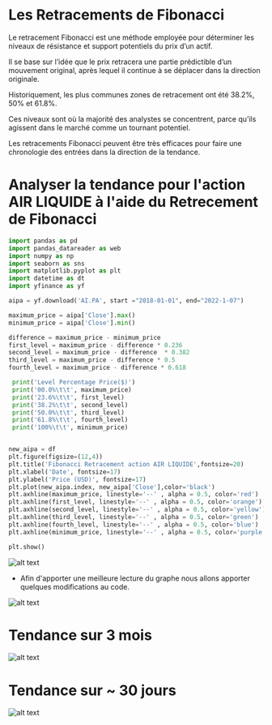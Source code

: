 # Les Retracements de Fibonacci

Le retracement Fibonacci est une méthode employée pour déterminer les niveaux de résistance et support potentiels du prix d’un actif. 

Il se base sur l’idée que le prix retracera une partie prédictible d’un mouvement original, après lequel il continue à se déplacer dans la direction originale.

Historiquement, les plus communes zones de retracement ont été 38.2%, 50% et 61.8%. 

Ces niveaux sont où la majorité des analystes se concentrent, parce qu’ils agissent dans le marché comme un tournant potentiel.

Les retracements Fibonacci peuvent être très efficaces pour faire une chronologie des entrées dans la direction de la tendance.





# Analyser la tendance pour l'action AIR LIQUIDE à l'aide du Retrecement de Fibonacci 

```python
import pandas as pd
import pandas_datareader as web
import numpy as np
import seaborn as sns
import matplotlib.pyplot as plt
import datetime as dt
import yfinance as yf

aipa = yf.download('AI.PA', start ="2018-01-01", end="2022-1-07")

maximum_price = aipa['Close'].max()
minimum_price = aipa['Close'].min()

difference = maximum_price - minimum_price
first_level = maximum_price - difference * 0.236
second_level = maximum_price - difference  * 0.382
third_level = maximum_price - difference * 0.5
fourth_level = maximum_price - difference * 0.618

 print('Level Percentage Price($)')
 print('00.0%\t\t', maximum_price)
 print('23.6%\t\t', first_level)
 print('38.2%\t\t', second_level)
 print('50.0%\t\t', third_level)
 print('61.8%\t\t', fourth_level)
 print('100%\t\t', minimum_price) 


new_aipa = df
plt.figure(figsize=(12,4))
plt.title('Fibonacci Retracement action AIR LIQUIDE',fontsize=20)
plt.xlabel('Date', fontsize=17)
plt.ylabel('Price (USD)', fontsize=17)
plt.plot(new_aipa.index, new_aipa['Close'],color='black')
plt.axhline(maximum_price, linestyle='--' , alpha = 0.5, color='red')
plt.axhline(first_level, linestyle='--' , alpha = 0.5, color='orange')
plt.axhline(second_level, linestyle='--' , alpha = 0.5, color='yellow')
plt.axhline(third_level, linestyle='--' , alpha = 0.5, color='green')
plt.axhline(fourth_level, linestyle='--' , alpha = 0.5, color='blue')
plt.axhline(minimum_price, linestyle='--' , alpha = 0.5, color='purple')

plt.show()
```


![alt text](https://i.ibb.co/GtmTBG3/screen4.png)

* Afin d'apporter une meilleure lecture du graphe nous allons apporter quelques modifications au code.

![alt text](https://i.ibb.co/yXPGzHr/screen5.png)


# Tendance sur 3 mois

![alt text](https://i.ibb.co/tD9DqvF/screen6.png)

# Tendance sur ~ 30 jours

![alt text](https://i.ibb.co/Czd4GLb/screen7.png)



